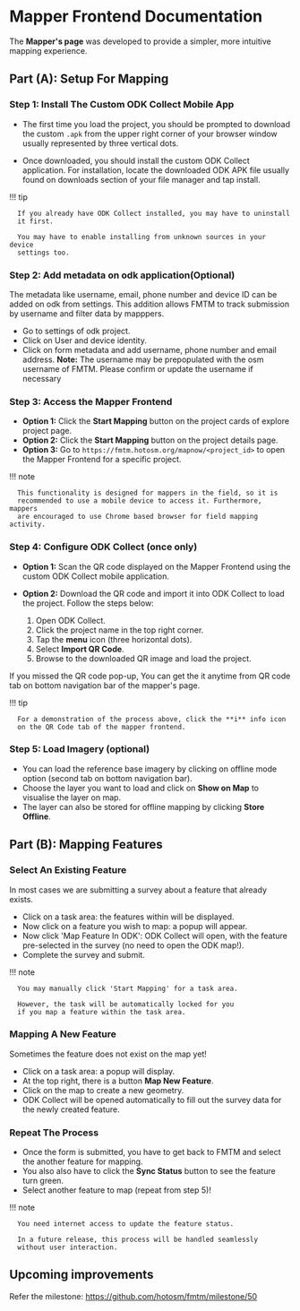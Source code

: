 # Mapper Frontend Documentation

The **Mapper's page** was developed to provide a simpler, more intuitive
mapping experience.

## Part (A): Setup For Mapping

### Step 1: Install The Custom ODK Collect Mobile App

- The first time you load the project, you should be prompted to download
  the custom `.apk` from the upper right corner of your browser window
  usually represented by three vertical dots.

- Once downloaded, you should install the custom ODK Collect application.
  For installation, locate the downloaded ODK APK file usually found on
  downloads section of your file manager and tap install.

!!! tip

      If you already have ODK Collect installed, you may have to uninstall
      it first.

      You may have to enable installing from unknown sources in your device
      settings too.

### Step 2: Add metadata on odk application(Optional)

The metadata like username, email, phone number and device ID can be added
on odk from settings. This addition allows FMTM to track submission by
username and filter data by mapppers.

- Go to settings of odk project.
- Click on User and device identity.
- Click on form metadata and add username, phone number and email address.
  **Note:** The username may be prepopulated with the osm username of
  FMTM. Please confirm or update the username if necessary

### Step 3: Access the Mapper Frontend

- **Option 1:** Click the **Start Mapping** button on the project cards of
  explore project page.
- **Option 2:** Click the **Start Mapping** button on the project details page.
- **Option 3:** Go to `https://fmtm.hotosm.org/mapnow/<project_id>` to open
  the Mapper Frontend for a specific project.

!!! note

      This functionality is designed for mappers in the field, so it is
      recommended to use a mobile device to access it. Furthermore, mappers
      are encouraged to use Chrome based browser for field mapping activity.

### Step 4: Configure ODK Collect (once only)

- **Option 1:** Scan the QR code displayed on the Mapper Frontend using
  the custom ODK Collect mobile application.

- **Option 2:** Download the QR code and import it into ODK Collect to
  load the project. Follow the steps below:

  1. Open ODK Collect.
  2. Click the project name in the top right corner.
  3. Tap the **menu** icon (three horizontal dots).
  4. Select **Import QR Code**.
  5. Browse to the downloaded QR image and load the project.

If you missed the QR code pop-up, You can get the it anytime from
QR code tab on bottom navigation bar of the mapper's page.

!!! tip

      For a demonstration of the process above, click the **i** info icon
      on the QR Code tab of the mapper frontend.

### Step 5: Load Imagery (optional)

- You can load the reference base imagery by clicking on offline mode option
  (second tab on bottom navigation bar).
- Choose the layer you want to load and click on **Show on Map** to visualise
  the layer on map.
- The layer can also be stored for offline mapping by clicking
  **Store Offline**.

## Part (B): Mapping Features

### Select An Existing Feature

In most cases we are submitting a survey about a feature that already exists.

- Click on a task area: the features within will be displayed.
- Now click on a feature you wish to map: a popup will appear.
- Now click 'Map Feature In ODK': ODK Collect will open, with the
  feature pre-selected in the survey (no need to open the ODK map!).
- Complete the survey and submit.

!!! note

      You may manually click 'Start Mapping' for a task area.

      However, the task will be automatically locked for you
      if you map a feature within the task area.

### Mapping A New Feature

Sometimes the feature does not exist on the map yet!

- Click on a task area: a popup will display.
- At the top right, there is a button **Map New Feature**.
- Click on the map to create a new geometry.
- ODK Collect will be opened automatically to fill out the survey
  data for the newly created feature.

### Repeat The Process

- Once the form is submitted, you have to get back to FMTM and select the
  another feature for mapping.
- You also also have to click the **Sync Status** button to see the feature
  turn green.
- Select another feature to map (repeat from step 5)!

!!! note

      You need internet access to update the feature status.

      In a future release, this process will be handled seamlessly
      without user interaction.

## Upcoming improvements

Refer the milestone: <https://github.com/hotosm/fmtm/milestone/50>
